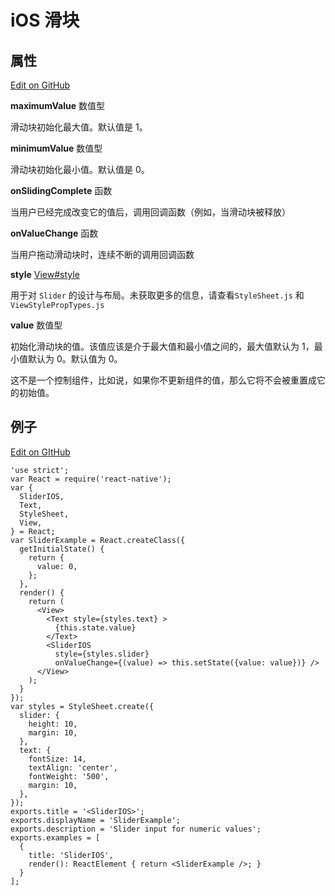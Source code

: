 # iOS 滑块 

## 属性   

[Edit on GitHub](https://github.com/facebook/react-native/blob/master/Libraries/Components/SliderIOS/SliderIOS.js)   

**maximumValue** 数值型 

滑动块初始化最大值。默认值是 1。

**minimumValue** 数值型

滑动块初始化最小值。默认值是 0。

**onSlidingComplete** 函数

当用户已经完成改变它的值后，调用回调函数（例如，当滑动块被释放）

**onValueChange** 函数

当用户拖动滑动块时，连续不断的调用回调函数

**style** [View#style](view.md#style)

用于对 `Slider` 的设计与布局。未获取更多的信息，请查看`StyleSheet.js` 和 `ViewStylePropTypes.js`

**value** 数值型

初始化滑动块的值。该值应该是介于最大值和最小值之间的，最大值默认为 1，最小值默认为 0。默认值为 0。

这不是一个控制组件，比如说，如果你不更新组件的值，那么它将不会被重置成它的初始值。

## 例子

[Edit on GItHub](https://github.com/facebook/react-native/blob/master/Examples/UIExplorer/SliderIOSExample.js)

``` 
'use strict';
var React = require('react-native');
var {
  SliderIOS,
  Text,
  StyleSheet,
  View,
} = React;
var SliderExample = React.createClass({
  getInitialState() {
    return {
      value: 0,
    };
  },
  render() {
    return (
      <View>
        <Text style={styles.text} >
          {this.state.value}
        </Text>
        <SliderIOS
          style={styles.slider}
          onValueChange={(value) => this.setState({value: value})} />
      </View>
    );
  }
});
var styles = StyleSheet.create({
  slider: {
    height: 10,
    margin: 10,
  },
  text: {
    fontSize: 14,
    textAlign: 'center',
    fontWeight: '500',
    margin: 10,
  },
});
exports.title = '<SliderIOS>';
exports.displayName = 'SliderExample';
exports.description = 'Slider input for numeric values';
exports.examples = [
  {
    title: 'SliderIOS',
    render(): ReactElement { return <SliderExample />; }
  }
];
```

